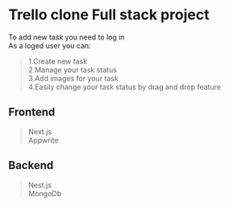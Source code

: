 # Trello clone Full stack project<br>


To add new task you need to log in<br>
As a loged user you can:<br>
 >1.Create new task<br>
 >2.Manage your task status<br>
 >3.Add images for your task<br>
 >4.Easily change your task status by drag and drop feature<br>

## Frontend<br>
>Next.js<br>
 >Appwrite<br>

## Backend<br>
  >Nest.js<br>
  >MongoDb<br>
 
